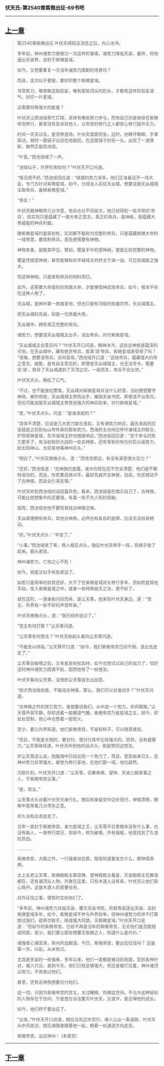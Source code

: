 ### 伏天氏-第2540章紫微出征-69书吧

--------
[上一章](./0caf821d66806a87432f61787c1a02e7.md)
--------


>
>
>
>第2540章紫微出征
>叶伏天得知这消息之后，内心冰冷。
>
>多年前，神州诸势力便做过一次这样的事情，诸势力降临天谕，最终，将他逼出天谕界，自封于紫微星域。
>
>如今，又想要重复一次当年诸势力围剿的场景吗？
>
>而且，这次似乎更狠，要封印整个紫微星域。
>
>寻常势力，哪里敢这般狂妄，唯有那些顶尖的巨头，才敢有这样的狂妄语气，封印一片星域。
>
>这需要何等强大的能量？
>
>叶伏天让西池瑶帮忙打探，具体有哪些势力参与，而他自己则是继续在紫微帝宫修行，甚至没有告诉其他人，让帝宫的修行之人都安心修行提升实力。
>
>时间一天天过去，星空修道场，叶伏天盘膝而坐，这时，他睁开眼睛，手掌挥动，顿时一面镜子出现在他面前，在这面镜子的另一头，出现了一道倩影，赫然正是西池瑶。
>
>“叶皇。”西池瑶喊了一声。
>
>“池瑶仙子，外界形势如何？”叶伏天开口问道。
>
>“情况很不好。”西池瑶回应道：“结盟的势力渐多，他们正准备召开一场大会，专门为针对紫微星域，如今，已经派人前往天焱城，想要说服天焱城城主取帝兵，废掉紫微星域。”
>
>“帝兵！”
>
>叶伏天眼神略带几分冷意，帝兵也分不同层次，他已经得到一些寻常的‘帝兵’，但实则只是蕴藏了一缕大帝之意志，真正的帝兵，是神级，是蕴藏大帝威能的神兵利器。
>
>像紫微星域的星辰权杖，实则都不能称为完整的帝兵，只是蕴藏紫微大帝的一缕帝意，要炼制帝兵，首先便需要有神物。
>
>神物本身，就极其罕见，譬如，稷皇手中的望神阙，便是比较完整的神物。
>
>稷皇凭借望神阙，甚至能够和东华域域主府府主宁渊一战，可见其威能之强大。
>
>而这种神物，只是炼制帝兵的材料而已。
>
>此外，还需要大帝级别的炼器大帝，才能够借神武炼帝兵，如今，根本不存在这种人物了。
>
>天焱城，是神州第一炼器圣地，但也只是有顶级的炼器宗师，天炎城城主。
>
>但天焱城的先祖，却是一位炼器大帝。
>
>天焱城中，拥有真正完整的帝兵。
>
>诸势力，想要请天焱城城主出手，请出帝兵，对付紫微星域。
>
>“天焱城城主会答应吗？”叶伏天开口问道，眼神冰冷，这些古神族底蕴深的可怕，在天焱城中，藏有绝世帝兵，若真‘请’帝兵，紫微星域承受得了吗？
>“很难，想要请帝兵，谈何容易。”西池瑶开口道：“这些帝兵，蕴藏强大的帝之意志、威能，是有自主意志的，即便是天焱城城主，也无法号令，需要去‘请’，除非了天焱城遇到了灭顶之灾，一般而言，帝兵不会出世。”
>
>叶伏天点头，略松了口气。
>
>“不过，也不能放松警惕，天焱城对紫微星域并没什么好感，当初便想要夺神体，被你拒绝，天焱城城主愤而出手，摧毁天谕书院，即便请不出帝兵，但也可能说服天焱城城主带其他强大的神兵到来，对付紫微星域。”
>
>“恩。”叶伏天点头，问道：“是谁发起的？”
>
>“具体不清楚，应该是几大势力联合发起，又有诸势力响应，最先发起的应该就是之前到仙山夺传承的那些势力，西海府主也响应呼吁诸域主府联合，铲除紫微星域，东华域域主府也暗暗响应。”西池瑶回应道：“至于参与的势力更多了，有当初和你大战的一些古神族，还有曾和你有仇的巨头级势力，如太阳神山、太初圣地等神州巨头。”
>
>“明白了。”叶伏天微微点头，道：“西帝宫那边，有没有承受很大压力？”
>
>“还好。”西池瑶道：“古神族的底蕴，或许你现在还不完全清楚，他们是不敢轻易动的，而且，你若要选择对手，最好先避开古神族，目前，你还撼动不了古神族，而且会引来反噬。”
>
>叶伏天听到西池瑶的话目露异色，看来，西池瑶是在暗示自己了，古神族，可能比他想象中的还要强，有着一些不为人知的隐秘。
>
>因而，西池瑶劝他不要轻易找古神族交锋。
>
>天焱城便拥有帝兵，其他古神族，必然也有各自的底牌，应该无法轻易撼动。
>
>“好。”叶伏天点头：“辛苦了。”
>
>“小事。”西池瑶笑了笑，两人相互点头，随后叶伏天伸手一挥，将镜子收了起来，眉头紧锁。
>
>神州诸势力，亡他之心不死！
>
>如今，局面又似乎有些紧迫了。
>
>如若只是简单的封禁还好，大不了在紫微星域闭关修行多年，但如若是其他手段，攻入紫微星域之中，或者一些特殊毁灭之法，便不妙了。
>
>就在这时，一道身影闪烁而来，是尘天尊，他来到叶伏天身边，道：“宫主，外界有一些不好的声音传来。”
>
>叶伏天微微点头，道：“我已经听说过了。”
>
>“宫主有何打算？”尘天尊问道。
>
>“尘天尊有何想法？”叶伏天抬起头看向尘天尊问道。
>
>“不能坐以待毙。”尘天尊开口道：“如今，我们紫微帝宫已经不弱，该出去走走了。”
>
>尘天尊自破境之后，又有星辰权杖加持，如今也想试试自己的战力了，恰好这时神州诸势力图谋不轨，因而他有了一些想法。
>
>叶伏天看向尘天尊，没想到尘天尊竟生出战意。
>
>“刚才西池瑶劝我，不能动古神族，那么，我们可以对谁动手？”叶伏天问道。
>
>“古神族之外的其它势力，谁想要动我们，从中选一个势力，杀鸡儆猴。”尘天尊声音平静，但却透着一股霸道气概，紫微帝宫乃是星域之主，如今，却处处受制，他心中也憋着一股怒火。
>
>至少，要让外界知道，他们紫微帝宫，不是软柿子，可以随意揉捏。
>
>“而且，不能是太弱的，要对付，便对付其中比较强大的，否则，没有威慑力。”尘天尊继续道，叶伏天听到他的话点头，倒是赞同这想法。
>
>听尘天尊这么说，他脑海中已经出现一个势力了，而且，恩怨由来已久，在神州势力非常强大，被誉为修行圣地，在他们那一域，地位超然。
>
>沉默片刻，叶伏天开口道：“尘天尊，召集紫微、望神、天谕三殿掌事之人，于紫微帝宫议事。”
>
>“是，宫主。”
>
>尘天尊点头对着叶伏天欠身行礼，随后转身星空中迈步而行，神情肃穆，眼眸中竟带着几分肃杀之意。
>
>好久没有出去走走了。
>
>当年一直封于紫微帝宫，身为星域之王，尘天尊平日里根本没有什么事，也没有敌人，一直修行度日，但如今，修为破境，外有强敌，他竟找到了久违的热血。
>
>…………
>
>紫微帝宫，大殿之外，一行强者站在那，隐隐知道要发生什么，都神情肃穆。
>
>太上长老尘天尊，紫微殿殿主慕容豫、望神殿殿主羲皇、天谕殿殿主花解语都在，还有诸顶尖人物，齐聚在这里，只有木道人没有来，叶伏天让他们安心炼丹，这是木道人的首要任务。
>
>对外征伐之事，便暂时交给他们了。
>
>“多年前，神州诸势力兵临天谕，覆灭天谕书院，将我等驱逐出天谕，自封紫微星域多年，如今，紫微星域不参与外界纷争，但神州诸势力却并不打算放过我们，欲再次联手，结成强大同盟，灭紫微星域。”叶伏天开口说道：“但如今的紫微帝宫，已经不再是当年的紫微帝宫，无论他们是否能结成同盟，至少，我们要让那些想要灭紫微之人，知道什么是代价。”
>
>诸强者心潮澎湃，体内热血翻滚，今日，紫微帝宫，要出去征伐吗？
>这是第一次，以前，从未有过。
>
>尤其是天谕的一些强者，多年以来，他们一直都是被动的局面，受到各种针对，被人打压，直到今天，他们已经足够强大，但还是被打压着，神州诸顶尖势力，不肯放过他们。
>
>甚至，还有古神族想要对付他们。
>
>这一切，只因为紫微帝宫的宫主，太过耀眼，仿佛这世间，不允许这种级别的人物存在于世间，于是想方设法要灭叶伏天，又或许，是忌惮他的成长。
>
>如今，他们终于要出征了。
>
>“出发。”叶伏天开口说道，随后当先迈步而行，诸人让出一条道路，叶伏天从中间走过，随后诸强者跟着他一起，朝着一处通道方向走去。
>
>紫微帝宫，出征神州！
>(本章完)
>
>

--------
[下一章](./c2e33915bcdc3ae2cae6b823842949f7.md)
--------
